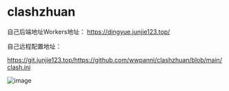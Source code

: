 # clashzhuan

自己后端地址Workers地址：
https://dingyue.junjie123.top/


自己远程配置地址：


https://git.junjie123.top/https://github.com/wwpanni/clashzhuan/blob/main/clash.ini


![image](https://github.com/user-attachments/assets/a6067a26-60a6-4fad-9848-8051033b955c)
